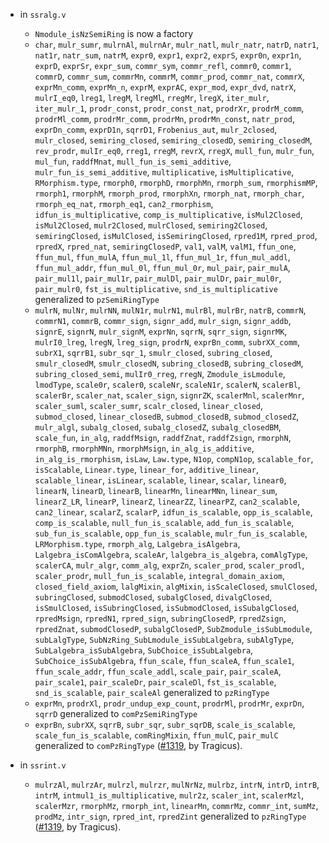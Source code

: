 - in `ssralg.v`
  + `Nmodule_isNzSemiRing` is now a factory
  + `char`, `mulr_sumr`, `mulrnAl`, `mulrnAr`, `mulr_natl`,
    `mulr_natr`, `natrD`, `natr1`, `nat1r`, `natr_sum`, `natrM`,
    `expr0`, `expr1`, `expr2`, `exprS`, `expr0n`, `expr1n`, `exprD`,
    `exprSr`, `expr_sum`, `commr_sym`, `commr_refl`, `commr0`,
    `commr1`, `commrD`, `commr_sum`, `commrMn`, `commrM`,
    `commr_prod`, `commr_nat`, `commrX`, `exprMn_comm`, `exprMn_n`,
    `exprM`, `exprAC`, `expr_mod`, `expr_dvd`, `natrX`, `mulrI_eq0`,
    `lreg1`, `lregM`, `lregMl`, `rregMr`, `lregX`, `iter_mulr`,
    `iter_mulr_1`, `prodr_const`, `prodr_const_nat`, `prodrXr`,
    `prodrM_comm`, `prodrMl_comm`, `prodrMr_comm`, `prodrMn`,
    `prodrMn_const`, `natr_prod`, `exprDn_comm`, `exprD1n`, `sqrrD1`,
    `Frobenius_aut`, `mulr_2closed`, `mulr_closed`, `semiring_closed`,
    `semiring_closedD`, `semiring_closedM`, `rev_prodr`, `mulIr_eq0`,
    `rreg1`, `rregM`, `revrX`, `rregX`, `mull_fun`, `mulr_fun`,
    `mul_fun`, `raddfMnat`, `mull_fun_is_semi_additive`,
    `mulr_fun_is_semi_additive`, `multiplicative`, `isMultiplicative`,
    `RMorphism.type`, `rmorph0`, `rmorphD`, `rmorphMn`, `rmorph_sum`,
    `rmorphismMP`, `rmorph1`, `rmorphM`, `rmorph_prod`, `rmorphXn`,
    `rmorph_nat`, `rmorph_char`, `rmorph_eq_nat`, `rmorph_eq1`,
    `can2_rmorphism`, `idfun_is_multiplicative`,
    `comp_is_multiplicative`, `isMul2Closed`, `isMul2Closed`,
    `mulr2Closed`, `mulrClosed`, `semiring2Closed`, `semiringClosed`,
    `isMulClosed`, `isSemiringClosed`, `rpred1M`, `rpred_prod`,
    `rpredX`, `rpred_nat`, `semiringClosedP`, `val1`, `valM`, `valM1`,
    `ffun_one`, `ffun_mul`, `ffun_mulA`, `ffun_mul_1l`, `ffun_mul_1r`,
    `ffun_mul_addl`, `ffun_mul_addr`, `ffun_mul_0l`, `ffun_mul_0r`,
    `mul_pair`, `pair_mulA`, `pair_mul1l`, `pair_mul1r`, `pair_mulDl`,
    `pair_mulDr`, `pair_mul0r`, `pair_mulr0`, `fst_is_multiplicative`,
    `snd_is_multiplicative` generalized to `pzSemiRingType`
  + `mulrN`, `mulNr`, `mulrNN`, `mulN1r`, `mulrN1`, `mulrBl`,
    `mulrBr`, `natrB`, `commrN`, `commrN1`, `commrB`, `commr_sign`,
    `signr_add`, `mulr_sign`, `signr_addb`, `signrE`, `signrN`,
    `mulr_signM`, `exprNn`, `sqrrN`, `sqrr_sign`, `signrMK`,
    `mulrI0_lreg`, `lregN`, `lreg_sign`, `prodrN`, `exprBn_comm`,
    `subrXX_comm`, `subrX1`, `sqrrB1`, `subr_sqr_1`, `smulr_closed`,
    `subring_closed`, `smulr_closedM`, `smulr_closedN`,
    `subring_closedB`, `subring_closedM`, `subring_closed_semi`,
    `mulIr0_rreg`, `rregN`, `Zmodule_isLmodule`, `lmodType`,
    `scale0r`, `scaler0`, `scaleNr`, `scaleN1r`, `scalerN`,
    `scalerBl`, `scalerBr`, `scaler_nat`, `scaler_sign`, `signrZK`,
    `scalerMnl`, `scalerMnr`, `scaler_suml`, `scaler_sumr`,
    `scalr_closed`, `linear_closed`, `submod_closed`,
    `linear_closedB`, `submod_closedB`, `submod_closedZ`, `mulr_algl`,
    `subalg_closed`, `subalg_closedZ`, `subalg_closedBM`, `scale_fun`,
    `in_alg`, `raddfMsign`, `raddfZnat`, `raddfZsign`, `rmorphN`,
    `rmorphB`, `rmorphMNn`, `rmorphMsign`, `in_alg_is_additive`,
    `in_alg_is_rmorphism`, `isLaw`, `Law.type`, `N1op`, `compN1op`,
    `scalable_for`, `isScalable`, `Linear.type`, `linear_for`,
    `additive_linear`, `scalable_linear`, `isLinear`, `scalable`,
    `linear`, `scalar`, `linear0`, `linearN`, `linearD`, `linearB`,
    `linearMn`, `linearMNn`, `linear_sum`, `linearZ_LR`, `linearP`,
    `linearZ`, `linearZZ`, `linearPZ`, `can2_scalable`, `can2_linear`,
    `scalarZ`, `scalarP`, `idfun_is_scalable`, `opp_is_scalable`,
    `comp_is_scalable`, `null_fun_is_scalable`, `add_fun_is_scalable`,
    `sub_fun_is_scalable`, `opp_fun_is_scalable`,
    `mulr_fun_is_scalable`, `LRMorphism.type`, `rmorph_alg`,
    `Lalgebra_isAlgebra`, `Lalgebra_isComAlgebra`, `scaleAr`,
    `lalgebra_is_algebra`, `comAlgType`, `scalerCA`, `mulr_algr`,
    `comm_alg`, `exprZn`, `scaler_prod`, `scaler_prodl`,
    `scaler_prodr`, `mull_fun_is_scalable`, `integral_domain_axiom`,
    `closed_field_axiom`, `lalgMixin`, `algMixin`, `isScaleClosed`,
    `smulClosed`, `subringClosed`, `submodClosed`, `subalgClosed`,
    `divalgClosed`, `isSmulClosed`, `isSubringClosed`,
    `isSubmodClosed`, `isSubalgClosed`, `rpredMsign`, `rpredN1`,
    `rpred_sign`, `subringClosedP`, `rpredZsign`, `rpredZnat`,
    `submodClosedP`, `subalgClosedP`, `SubZmodule_isSubLmodule`,
    `subLalgType`, `SubNzRing_SubLmodule_isSubLalgebra`, `subAlgType`,
    `SubLalgebra_isSubAlgebra`, `SubChoice_isSubLalgebra`,
    `SubChoice_isSubAlgebra`, `ffun_scale`, `ffun_scaleA`,
    `ffun_scale1`, `ffun_scale_addr`, `ffun_scale_addl`, `scale_pair`,
    `pair_scaleA`, `pair_scale1`, `pair_scaleDr`, `pair_scaleDl`,
    `fst_is_scalable`, `snd_is_scalable`, `pair_scaleAl` generalized
    to `pzRingType`
  + `exprMn`, `prodrXl`, `prodr_undup_exp_count`, `prodrMl`,
    `prodrMr`, `exprDn`, `sqrrD` generalized to `comPzSemiRingType`
  + `exprBn`, `subrXX`, `sqrrB`, `subr_sqr`, `subr_sqrDB`,
    `scale_is_scalable`, `scale_fun_is_scalable`, `comRingMixin`,
    `ffun_mulC`, `pair_mulC` generalized to `comPzRingType`
    ([#1319](https://github.com/coq/stdlib/pull/1319),
     by Tragicus).
		
- in `ssrint.v`
  + `mulrzAl`, `mulrzAr`, `mulrzl`, `mulrzr`, `mulNrNz`, `mulrbz`,
    `intrN`, `intrD`, `intrB`, `intrM`, `intmul1_is_multiplicative`,
    `mulr2z`, `scaler_int`, `scalerMzl`, `scalerMzr`, `rmorphMz`,
    `rmorph_int`, `linearMn`, `commrMz`, `commr_int`, `sumMz`,
    `prodMz`, `intr_sign`, `rpred_int`, `rpredZint` generalized to
    `pzRingType`
    ([#1319](https://github.com/coq/stdlib/pull/1319),
     by Tragicus).
